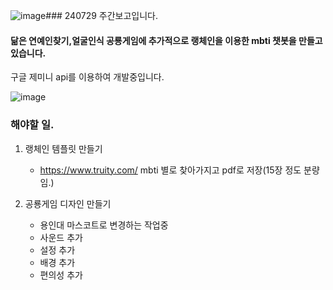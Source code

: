 ![image](https://github.com/user-attachments/assets/5bb5fab6-a3c9-4abb-84bd-c875e5cd9bc6)### 240729 주간보고입니다.

#### 닮은 연예인찾기,얼굴인식 공룡게임에 추가적으로 랭체인을 이용한 mbti 챗봇을 만들고있습니다.


구글 제미니 api를 이용하여 개발중입니다.

![image](https://github.com/user-attachments/assets/6a8a57d0-1c6c-479c-98b2-89ce3b47c3d0)


### 해야할 일.

1. 랭체인 템플릿 만들기
   - https://www.truity.com/ mbti 별로 찾아가지고 pdf로 저장(15장 정도 분량임.)

2. 공룡게임 디자인 만들기
   - 용인대 마스코트로 변경하는 작업중
   - 사운드 추가
   - 설정 추가
   - 배경 추가
   - 편의성 추가
